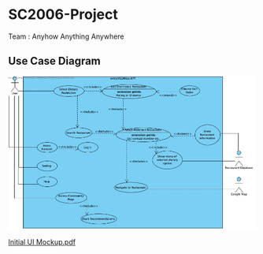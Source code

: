 # SC2006-Project

Team : Anyhow Anything Anywhere

## Use Case Diagram

![image i hope](./Deliverables/Use%20Case%20Model/Use%20Case%20Diagram.jpg)

[Initial UI Mockup.pdf](https://github.com/dhruv-gambhir/SC2007-Project/files/10535201/Initial.UI.Mockup.pdf)
